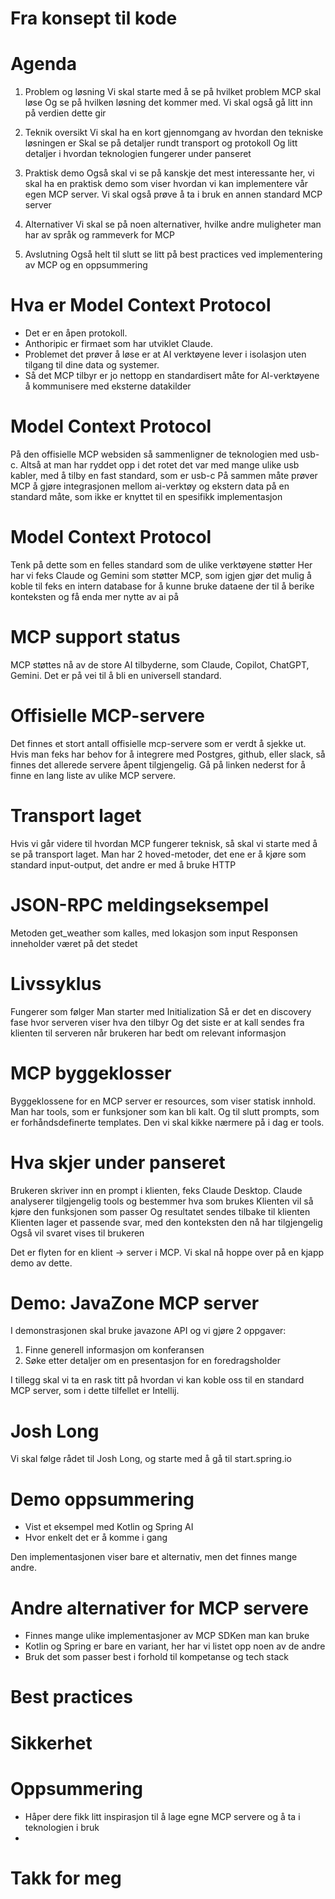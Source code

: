 # Fra konsept til kode


# Agenda

1. Problem og løsning
Vi skal starte med å se på hvilket problem MCP skal løse
Og se på hvilken løsning det kommer med.
Vi skal også gå litt inn på verdien dette gir

2. Teknik oversikt
Vi skal ha en kort gjennomgang av hvordan den tekniske løsningen er
Skal se på detaljer rundt transport og protokoll
Og litt detaljer i hvordan teknologien fungerer under panseret

3. Praktisk demo
Også skal vi se på kanskje det mest interessante her, vi skal ha en praktisk demo som viser hvordan vi kan implementere vår egen MCP server.
Vi skal også prøve å ta i bruk en annen standard MCP server

4. Alternativer
Vi skal se på noen alternativer, hvilke andre muligheter man har av språk og rammeverk for MCP

5. Avslutning
Også helt til slutt se litt på best practices ved implementering av MCP og en oppsummering


# Hva er Model Context Protocol
- Det er en åpen protokoll.
- Anthoripic er firmaet som har utviklet Claude.
- Problemet det prøver å løse er at AI verktøyene lever i isolasjon uten tilgang til dine data og systemer.
- Så det MCP tilbyr er jo nettopp en standardisert måte for AI-verktøyene å kommunisere med eksterne datakilder


# Model Context Protocol
På den offisielle MCP websiden så sammenligner de teknologien med usb-c.
Altså at man har ryddet opp i det rotet det var med mange ulike usb kabler, med å tilby en fast standard, som er usb-c
På sammen måte prøver MCP å gjøre integrasjonen mellom ai-verktøy og ekstern data på en standard måte, som ikke er knyttet til en spesifikk implementasjon


# Model Context Protocol
Tenk på dette som en felles standard som de ulike verktøyene støtter
Her har vi feks Claude og Gemini som støtter MCP, som igjen gjør det mulig å koble til feks en intern database for å kunne bruke dataene der til å berike konteksten og få enda mer nytte av ai på


# MCP support status
MCP støttes nå av de store AI tilbyderne, som Claude, Copilot, ChatGPT, Gemini.
Det er på vei til å bli en universell standard.


# Offisielle MCP-servere
Det finnes et stort antall offisielle mcp-servere som er verdt å sjekke ut.
Hvis man feks har behov for å integrere med Postgres, github, eller slack, så finnes det allerede servere åpent tilgjengelig.
Gå på linken nederst for å finne en lang liste av ulike MCP servere.


# Transport laget
Hvis vi går videre til hvordan MCP fungerer teknisk, så skal vi starte med å se på transport laget.
Man har 2 hoved-metoder, det ene er å kjøre som standard input-output, det andre er med å bruke HTTP


# JSON-RPC meldingseksempel
Metoden get_weather som kalles, med lokasjon som input
Responsen inneholder været på det stedet


# Livssyklus
Fungerer som følger
Man starter med Initialization
Så er det en discovery fase hvor serveren viser hva den tilbyr
Og det siste er at kall sendes fra klienten til serveren når brukeren har bedt om relevant informasjon


# MCP byggeklosser
Byggeklossene for en MCP server er resources, som viser statisk innhold.
Man har tools, som er funksjoner som kan bli kalt.
Og til slutt prompts, som er forhåndsdefinerte templates.
Den vi skal kikke nærmere på i dag er tools.

# Hva skjer under panseret
Brukeren skriver inn en prompt i klienten, feks Claude Desktop.
Claude analyserer tilgjengelig tools og bestemmer hva som brukes
Klienten vil så kjøre den funksjonen som passer
Og resultatet sendes tilbake til klienten
Klienten lager et passende svar, med den konteksten den nå har tilgjengelig
Også vil svaret vises til brukeren

Det er flyten for en klient -> server i MCP.
Vi skal nå hoppe over på en kjapp demo av dette.


# Demo: JavaZone MCP server
I demonstrasjonen skal bruke javazone API og vi gjøre 2 oppgaver:
1. Finne generell informasjon om konferansen
2. Søke etter detaljer om en presentasjon for en foredragsholder

I tillegg skal vi ta en rask titt på hvordan vi kan koble oss til en standard MCP server, som i dette tilfellet er Intellij.


# Josh Long
Vi skal følge rådet til Josh Long, og starte med å gå til start.spring.io


# Demo oppsummering
- Vist et eksempel med Kotlin og Spring AI
- Hvor enkelt det er å komme i gang

Den implementasjonen viser bare et alternativ, men det finnes mange andre.


# Andre alternativer for MCP servere
- Finnes mange ulike implementasjoner av MCP SDKen man kan bruke
- Kotlin og Spring er bare en variant, her har vi listet opp noen av de andre
- Bruk det som passer best i forhold til kompetanse og tech stack


# Best practices


# Sikkerhet


# Oppsummering
- Håper dere fikk litt inspirasjon til å lage egne MCP servere og å ta i teknologien i bruk
- 

# Takk for meg